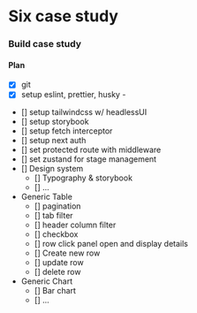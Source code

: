 # Six case study

### Build case study

#### Plan

- [x] git
- [x] setup eslint, prettier, husky -
- [] setup tailwindcss w/ headlessUI
- [] setup storybook
- [] setup fetch interceptor
- [] setup next auth
- [] set protected route with middleware
- [] set zustand for stage management
- [] Design system
  - [] Typography & storybook
  - [] ...
- Generic Table
  - [] pagination
  - [] tab filter
  - [] header column filter
  - [] checkbox
  - [] row click panel open and display details
  - [] Create new row
  - [] update row
  - [] delete row
- Generic Chart
  - [] Bar chart
  - [] ...
